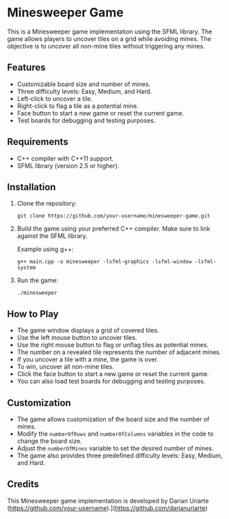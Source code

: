 # Minesweeper Game

This is a Minesweeper game implementation using the SFML library. The game allows players to uncover tiles on a grid while avoiding mines. The objective is to uncover all non-mine tiles without triggering any mines.

## Features

- Customizable board size and number of mines.
- Three difficulty levels: Easy, Medium, and Hard.
- Left-click to uncover a tile.
- Right-click to flag a tile as a potential mine.
- Face button to start a new game or reset the current game.
- Test boards for debugging and testing purposes.

## Requirements

- C++ compiler with C++11 support.
- SFML library (version 2.5 or higher).

## Installation

1. Clone the repository:

   ```
   git clone https://github.com/your-username/minesweeper-game.git
   ```

2. Build the game using your preferred C++ compiler. Make sure to link against the SFML library.

   Example using g++:

   ```
   g++ main.cpp -o minesweeper -lsfml-graphics -lsfml-window -lsfml-system
   ```

3. Run the game:

   ```
   ./minesweeper
   ```

## How to Play

- The game window displays a grid of covered tiles.
- Use the left mouse button to uncover tiles.
- Use the right mouse button to flag or unflag tiles as potential mines.
- The number on a revealed tile represents the number of adjacent mines.
- If you uncover a tile with a mine, the game is over.
- To win, uncover all non-mine tiles.
- Click the face button to start a new game or reset the current game.
- You can also load test boards for debugging and testing purposes.

## Customization

- The game allows customization of the board size and the number of mines.
- Modify the `numberOfRows` and `numberOfColumns` variables in the code to change the board size.
- Adjust the `numberOfMines` variable to set the desired number of mines.
- The game also provides three predefined difficulty levels: Easy, Medium, and Hard.

## Credits

This Minesweeper game implementation is developed by Darian Uriarte (https://github.com/your-username).](https://github.com/darianuriarte)

